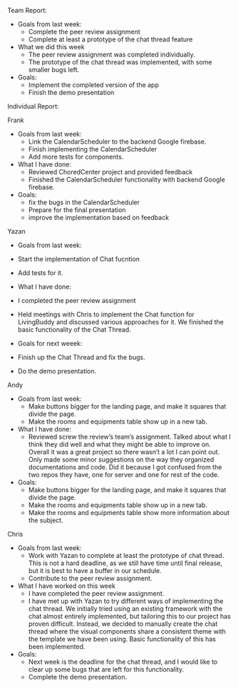 Team Report: 
 - Goals from last week:
   - Complete the peer review assignment
   - Complete at least a prototype of the chat thread feature
 - What we did this week
   - The peer review assignment was completed individually.
   - The prototype of the chat thread was implemented, with some smaller bugs left.
 - Goals:
   - Implement the completed version of the app
   - Finish the demo presentation


Individual Report:

Frank
- Goals from last week:
  - Link the CalendarScheduler to the backend Google firebase.
  - Finish implementing the CalendarScheduler
  - Add more tests for components.
- What I have done:
   - Reviewed ChoredCenter project and provided feedback
   - Finished the CalendarScheduler functionality with backend Google firebase.
- Goals:
    - fix the bugs in the CalendarScheduler
    - Prepare for the final presentation
    - improve the implementation based on feedback


Yazan
- Goals from last week:
 - Start the implementation of Chat fucntion
 - Add tests for it.
 
- What I have done:
 - I completed the peer review assignment
 - Held meetings with Chris to implement the Chat function for LivingBuddy and discussed various approaches for it. We finished the basic functionality of the Chat Thread.
 
- Goals for next weeek:
 - Finish up the Chat Thread and fix the bugs.
 - Do the demo presentation.

Andy
- Goals from last week: 
  - Make buttons bigger for the landing page, and make it squares that divide the page.
  - Make the rooms and equipments table show up in a new tab.
- What I have done:
  - Reviewed screw the review’s team’s assignment. Talked about what I think they did well and what they might be able to improve on. Overall it was a great project so there wasn’t a lot I can point out. Only made some minor suggestions on the way they organized documentations and code. Did it because I got confused from the two repos they have, one for server and one for rest of the code.
- Goals:
  - Make buttons bigger for the landing page, and make it squares that divide the page.
  - Make the rooms and equipments table show up in a new tab.
  - Make the rooms and equipments table show more information about the subject.


Chris
 - Goals from last week:
   - Work with Yazan to complete at least the prototype of chat thread. This is not a hard deadline, as we still have time until final release, but it is best to have a buffer in our schedule.
   - Contribute to the peer review assignment.
 - What I have worked on this week
   - I have completed the peer review assignment. 
   - I have met up with Yazan to try different ways of implementing the chat thread. We initially tried using an existing framework with the chat almost entirely implemented, but tailoring this to our project has proven difficult. Instead, we decided to manually create the chat thread where the visual components share a consistent theme with the template we have been using. Basic functionality of this has been implemented.
 - Goals:
   - Next week is the deadline for the chat thread, and I would like to clear up some bugs that are left for this functionality.
   - Complete the demo presentation.
